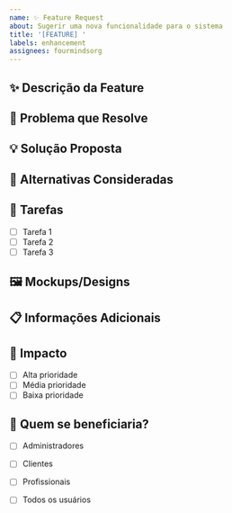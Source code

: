 ```yaml
---
name: ✨ Feature Request
about: Sugerir uma nova funcionalidade para o sistema
title: '[FEATURE] '
labels: enhancement
assignees: fourmindsorg
---
```


## ✨ Descrição da Feature

<!-- Descrição clara do que você gostaria de adicionar -->

## 🎯 Problema que Resolve

<!-- Qual problema esta feature resolve? -->

## 💡 Solução Proposta

<!-- Como você imagina que esta feature deveria funcionar? -->

## 🔄 Alternativas Consideradas

<!-- Você considerou alguma solução alternativa? -->

## 📝 Tarefas

- [ ] Tarefa 1
- [ ] Tarefa 2
- [ ] Tarefa 3

## 🖼️ Mockups/Designs

<!-- Se aplicável, adicione mockups ou designs -->

## 📋 Informações Adicionais

<!-- Qualquer outra informação relevante -->

## 🎯 Impacto

- [ ] Alta prioridade
- [ ] Média prioridade
- [ ] Baixa prioridade

## 👥 Quem se beneficiaria?

<!-- Quais usuários se beneficiariam desta feature? -->

- [ ] Administradores
- [ ] Clientes
- [ ] Profissionais
- [ ] Todos os usuários
















